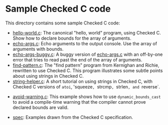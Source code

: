 # Sample Checked C code

This directory contains some sample Checked C code:
- [hello-world.c](hello-world.c): The canonical "hello, world" program, using Checked C.  Show how to declare bounds for the array of arguments.
- [echo-args.c](echo-args.c): Echo arguments to the output console.  Use the array of arguments with bounds.
- [echo-args-buggy.c](echo-args-buggy.c): A buggy version of [echo-args.c](echo-args.c) with an off-by-one error that tries to read past the end of the array of arguments.
- [find-pattern.c](find-pattern.c): The "find pattern" program from Kernighan and Richie, rewritten to use Checked C.  This program illustrates some subtle points about using strings in Checked C.
- [string-helper.c](string-helpers.c): A short tutorial on using strings in Checked C, with Checked C versions of `atoi`, 'squeeze`, `strcmp`, `strlen`, and `reverse`.
+ [avoid-warning.c](avoid-warning.c): This example shows how to use `dynamic_bounds_cast` to avoid a compile-time warning that the compiler cannot prove declared bounds are valid.
- [spec](spec): Examples drawn from the Checked C specification.


